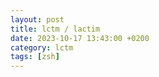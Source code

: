 ```yaml
---
layout: post
title: lctm / lactim
date: 2023-10-17 13:43:00 +0200
category: lctm
tags: [zsh]
---
```

